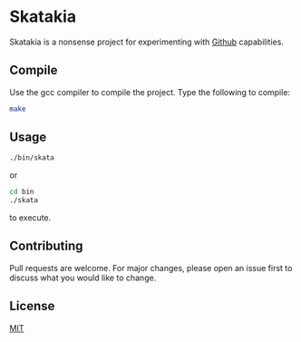 # Skatakia

Skatakia is a nonsense project for experimenting with [Github](https://github.com/) capabilities.

## Compile

Use the gcc compiler to compile the project. Type the following to compile:

```bash
make
```

## Usage

```bash
./bin/skata
```
or
```bash
cd bin
./skata
```

to execute.

## Contributing
Pull requests are welcome. For major changes, please open an issue first to discuss what you would like to change.

## License
[MIT](https://choosealicense.com/licenses/mit/)
